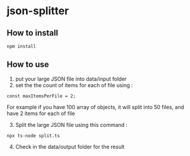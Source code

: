 # json-splitter


## How to install
```
npm install
```

## How to use
1. put your large JSON file into data/input folder
2. set the the count of items for each of file using :
```
const maxItemsPerFile = 2;
```
For example if you have 100 array of objects, it will split into 50 files, and have 2 items for each of file

3. Split the large JSON file using this command :
```
npx ts-node split.ts 
```
4. Check in the data/output folder for the result

